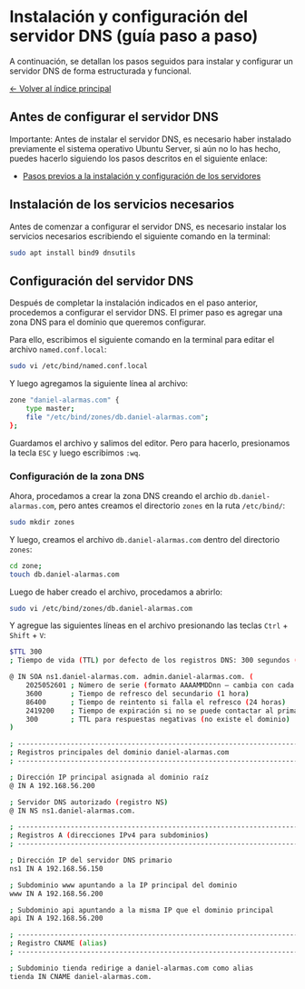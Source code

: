 # Instalación y configuración del servidor DNS (guía paso a paso)

A continuación, se detallan los pasos seguidos para instalar y configurar un servidor DNS de forma estructurada y funcional.

[← Volver al índice principal](../Readme.md "Ir al contenido principal")

## Antes de configurar el servidor DNS

Importante: Antes de instalar el servidor DNS, es necesario haber instalado previamente el sistema operativo Ubuntu Server, si aún no lo has hecho, puedes hacerlo siguiendo los pasos descritos en el siguiente enlace:

* [Pasos previos a la instalación y configuración de los servidores](./preview.md "Primeros pasos antes de la instalación")

## Instalación de los servicios necesarios

Antes de comenzar a configurar el servidor DNS, es necesario instalar los servicios necesarios escribiendo el siguiente comando en la terminal:

```bash
sudo apt install bind9 dnsutils
```

## Configuración del servidor DNS

Después de completar la instalación indicados en el paso anterior, procedemos a configurar el servidor DNS. El primer paso es agregar una zona DNS para el dominio que queremos configurar.

Para ello, escribimos el siguiente comando en la terminal para editar el archivo `named.conf.local`:

```bash
sudo vi /etc/bind/named.conf.local
```

Y luego agregamos la siguiente línea al archivo:

```bash
zone "daniel-alarmas.com" {
    type master;
    file "/etc/bind/zones/db.daniel-alarmas.com";
};
```

Guardamos el archivo y salimos del editor. Pero para hacerlo, presionamos la tecla `ESC` y luego escribimos `:wq`.

### Configuración de la zona DNS

Ahora, procedamos a crear la zona DNS creando el archio `db.daniel-alarmas.com`, pero antes creamos el directorio `zones` en la ruta `/etc/bind/`:

```bash
sudo mkdir zones
```

Y luego, creamos el archivo `db.daniel-alarmas.com` dentro del directorio `zones`:

```bash
cd zone;
touch db.daniel-alarmas.com
```

Luego de haber creado el archivo, procedamos a abrirlo:

```bash
sudo vi /etc/bind/zones/db.daniel-alarmas.com
```

Y agregue las siguientes líneas en el archivo presionando las teclas `Ctrl` + `Shift` + `V`:

```bash
$TTL 300
; Tiempo de vida (TTL) por defecto de los registros DNS: 300 segundos (5 minutos)

@ IN SOA ns1.daniel-alarmas.com. admin.daniel-alarmas.com. (
    2025052601 ; Número de serie (formato AAAAMMDDnn — cambia con cada modificación)
    3600       ; Tiempo de refresco del secundario (1 hora)
    86400      ; Tiempo de reintento si falla el refresco (24 horas)
    2419200    ; Tiempo de expiración si no se puede contactar al primario (28 días)
    300        ; TTL para respuestas negativas (no existe el dominio)
)

; -------------------------------------------------------------------------------------
; Registros principales del dominio daniel-alarmas.com
; -------------------------------------------------------------------------------------

; Dirección IP principal asignada al dominio raíz
@ IN A 192.168.56.200

; Servidor DNS autorizado (registro NS)
@ IN NS ns1.daniel-alarmas.com.

; -------------------------------------------------------------------------------------
; Registros A (direcciones IPv4 para subdominios)
; -------------------------------------------------------------------------------------

; Dirección IP del servidor DNS primario
ns1 IN A 192.168.56.150

; Subdominio www apuntando a la IP principal del dominio
www IN A 192.168.56.200

; Subdominio api apuntando a la misma IP que el dominio principal
api IN A 192.168.56.200

; -------------------------------------------------------------------------------------
; Registro CNAME (alias)
; -------------------------------------------------------------------------------------

; Subdominio tienda redirige a daniel-alarmas.com como alias
tienda IN CNAME daniel-alarmas.com.

```

